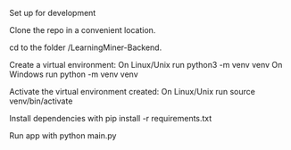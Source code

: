 Set up for development

Clone the repo in a convenient location.

cd to the folder /LearningMiner-Backend.

Create a virtual environment: On Linux/Unix run python3 -m venv venv On Windows run python -m venv venv

Activate the virtual environment created: On Linux/Unix run source venv/bin/activate 

Install dependencies with pip install -r requirements.txt

Run app with python main.py

